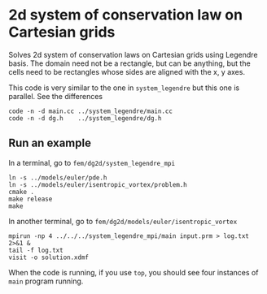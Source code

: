 # 2d system of conservation law on Cartesian grids

Solves 2d system of conservation laws on Cartesian grids using Legendre basis. The domain need not be a rectangle, but can be anything, but the cells need to be rectangles whose sides are aligned with the x, y axes.

This code is very similar to the one in `system_legendre` but this one is parallel. See the differences

```shell
code -n -d main.cc ../system_legendre/main.cc
code -n -d dg.h    ../system_legendre/dg.h
```

## Run an example

In a terminal, go to `fem/dg2d/system_legendre_mpi`

```shell
ln -s ../models/euler/pde.h
ln -s ../models/euler/isentropic_vortex/problem.h
cmake .
make release
make
```

In another terminal, go to `fem/dg2d/models/euler/isentropic_vortex`

```shell
mpirun -np 4 ../../../system_legendre_mpi/main input.prm > log.txt 2>&1 &
tail -f log.txt
visit -o solution.xdmf
```

When the code is running, if you use `top`, you should see four instances of `main` program running.

